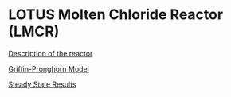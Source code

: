 # LOTUS Molten Chloride Reactor (LMCR)

[Description of the reactor](lotus_description.md)

[Griffin-Pronghorn Model](lotus_multiphysics_model.md)

[Steady State Results](steady_state_results.md)











